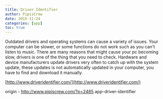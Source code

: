 ```yaml
---
title: Driver Identifier
author: PipisCrew
date: 2015-11-24
categories: [app]
toc: true
---
```


Outdated drivers and operating systems can cause a variety of issues. Your computer can be slower, or some functions do not work such as you can't listen to music. There are many reasons that might cause your pc becoming slow, drivers is one of the thing that you need to check. Hardware and device manufacturers update drivers very often to catch up with the system update, these updates is not automatically updated in your computer, you have to find and download it manually. 

[http://www.driveridentifier.com/](http://www.driveridentifier.com/)

origin - http://www.pipiscrew.com/?p=2485 app-driver-identifier